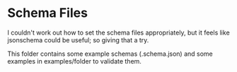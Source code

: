 # Schema Files

I couldn't work out how to set the schema files appropriately, but it feels like jsonschema could be useful; so giving that a try.

This folder contains some example schemas (.schema.json) and some examples in examples/folder to validate them.